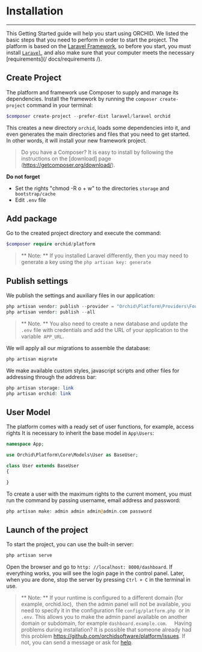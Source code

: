 # Installation
----------

This Getting Started guide will help you start using ORCHID. We listed the basic steps that you need to perform in order to start the project. The platform is based on the [Laravel Framework](http://laravel.com),
so before you start, you must install [`Laravel`](http://laravel.com), and also make sure that your computer meets the necessary [requirements](/ docs/requirements /).

## Create Project

The platform and framework use Composer to supply and manage its dependencies.
Install the framework by running the `composer create-project` command in your terminal:

```php
$composer create-project --prefer-dist laravel/laravel orchid
```

This creates a new directory `orchid`, loads some dependencies into it, and even generates the main directories and files that you need to get started. In other words, it will install your new framework project.

> Do you have a Composer? It is easy to install by following the instructions on the [download] page (https://getcomposer.org/download/).

**Do not forget**
- Set the rights "chmod -R o + w" to the directories `storage` and` bootstrap/cache`
- Edit `.env` file


## Add package

Go to the created project directory and execute the command:
```php
$composer require orchid/platform
```

> ** Note: ** If you installed Laravel differently, then you may need to generate a key
using the `php artisan key: generate`

## Publish settings

We publish the settings and auxiliary files in our application:
```php
php artisan vendor: publish --provider = "Orchid\Platform\Providers\FoundationServiceProvider"
php artisan vendor: publish --all
```


> ** Note. ** You also need to create a new database and update the `.env` file with credentials and add the URL of your application to the variable` APP_URL`.


We will apply all our migrations to assemble the database:
```php
php artisan migrate
```

We make available custom styles, javascript scripts and other files for addressing through the address bar:
```php
php artisan storage: link
php artisan orchid: link

```


## User Model

The platform comes with a ready set of user functions, for example, access rights
It is necessary to inherit the base model in `App\Users`:

```php
namespace App;

use Orchid\Platform\Core\Models\User as BaseUser;

class User extends BaseUser
{

}

```

To create a user with the maximum rights to the current moment, you must run the command by passing
username, email address and password:
```php
php artisan make: admin admin admin@admin.com password
```

## Launch of the project

To start the project, you can use the built-in server:
```php
php artisan serve
```

Open the browser and go to `http: //localhost: 8000/dashboard`. If everything works, you will see the login page in the control panel. Later, when you are done, stop the server by pressing `Ctrl + C` in the terminal in use.

> ** Note: ** If your runtime is configured to a different domain (for example, orchid.loc),
 then the admin panel will not be available, you need to specify it in the configuration file `config/platform.php`
 or in `.env`. This allows you to make the admin panel available on another domain or subdomain, for example `dashboard.example.com`.
 
 
Having problems during installation? It is possible that someone already had this problem https://github.com/orchidsoftware/platform/issues. If not, you can send a message or ask for [help](https://github.com/orchidsoftware/platform/issues).
